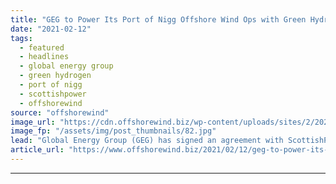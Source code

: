 ```yaml
---
title: "GEG to Power Its Port of Nigg Offshore Wind Ops with Green Hydrogen"
date: "2021-02-12"
tags: 
  - featured
  - headlines
  - global energy group
  - green hydrogen
  - port of nigg
  - scottishpower
  - offshorewind
source: "offshorewind"
image_url: "https://cdn.offshorewind.biz/wp-content/uploads/sites/2/2021/02/12125005/Global-Energy-Goup-Port-of-Nigg.jpg"
image_fp: "/assets/img/post_thumbnails/82.jpg"
lead: "Global Energy Group (GEG) has signed an agreement with ScottishPower&#8217;s newly established Green Hydrogen"
article_url: "https://www.offshorewind.biz/2021/02/12/geg-to-power-its-port-of-nigg-offshore-wind-ops-with-green-hydrogen/"
---
```


---
